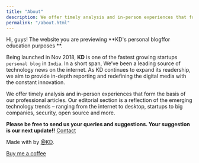 ```yaml
---
title: "About"
description: We offer timely analysis and in-person experiences that form the basis of our professional articles & Education purposes.
permalink: "/about.html"
---
```


Hi, guys! The website you are previewing **KD's personal blogffor education purposes **.<i class="fal fa-heart"></i>

Being launched in Nov 2018, **KD** is one of the fastest growing startups `personal blog` in `India`. In a short span, We’ve been a leading source of technology news on the internet. As KD continues to expand its readership, we aim to provide in-depth reporting and redefining the digital media with the constant innovation.

We offer timely analysis and in-person experiences that form the basis of our professional articles. Our editorial section is a reflection of the emerging technology trends – ranging from the internet to desktop, startups to big companies, security, open source and more.

**Please be free to send us your queries and suggestions. Your suggestion is our next update!!** [Contact](/contact.html)

Made with <i class="fa fa-heart text-danger"></i> by [@KD](https://www.kd.ax/).


<a class="btn btn-warning btn-round" href="{{site.baseurl}}/buy-me-a-coffee.html"><i class="fa fa-coffee"></i> Buy me a coffee</a>
